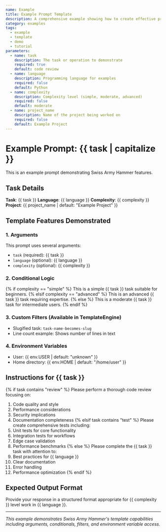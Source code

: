 ```yaml
---
name: Example
title: Example Prompt Template
description: A comprehensive example showing how to create effective prompts with arguments and templates
category: examples
tags:
  - example
  - template
  - demo
  - tutorial
parameters:
  - name: task
    description: The task or operation to demonstrate
    required: true
    default: code review
  - name: language
    description: Programming language for examples
    required: false
    default: Python
  - name: complexity
    description: Complexity level (simple, moderate, advanced)
    required: false
    default: moderate
  - name: project_name
    description: Name of the project being worked on
    required: false
    default: Example Project
---
```


# Example Prompt: {{ task | capitalize }}

This is an example prompt demonstrating Swiss Army Hammer features.

## Task Details
**Task**: {{ task }}
**Language**: {{ language }}
**Complexity**: {{ complexity }}
**Project**: {{ project_name | default: "Example Project" }}

## Template Features Demonstrated

### 1. Arguments
This prompt uses several arguments:
- `task` (required): {{ task }}
- `language` (optional): {{ language }} 
- `complexity` (optional): {{ complexity }}

### 2. Conditional Logic
{% if complexity == "simple" %}
This is a simple {{ task }} task suitable for beginners.
{% elsif complexity == "advanced" %}
This is an advanced {{ task }} task requiring expertise.
{% else %}
This is a moderate {{ task }} task for intermediate users.
{% endif %}

### 3. Custom Filters (Available in TemplateEngine)
- Slugified task: `task-name-becomes-slug`
- Line count example: Shows number of lines in text

### 4. Environment Variables
- User: {{ env.USER | default: "unknown" }}
- Home directory: {{ env.HOME | default: "/home/user" }}

## Instructions for {{ task }}

{% if task contains "review" %}
Please perform a thorough code review focusing on:
1. Code quality and style
2. Performance considerations  
3. Security implications
4. Documentation completeness
{% elsif task contains "test" %}
Please create comprehensive tests including:
1. Unit tests for core functionality
2. Integration tests for workflows
3. Edge case validation
4. Performance benchmarks
{% else %}
Please complete the {{ task }} task with attention to:
1. Best practices for {{ language }}
2. Clear documentation
3. Error handling
4. Performance optimization
{% endif %}

## Expected Output Format
Provide your response in a structured format appropriate for {{ complexity }} level work in {{ language }}.

---
*This example demonstrates Swiss Army Hammer's template capabilities including arguments, conditionals, filters, and environment variable access.*